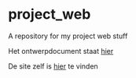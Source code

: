 # project_web
A repository for my project web stuff

Het ontwerpdocument staat [hier](https://jeroentvb.github.io/project-web/ontwerpdocument3.pdf)

De site zelf is [hier](https://jeroentvb.github.io/project-web/) te vinden 
